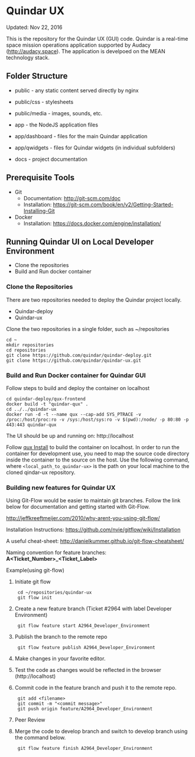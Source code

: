 # Quindar UX
Updated: Nov 22, 2016

This is the repository for the Quindar UX (GUI) code. Quindar is a real-time space mission operations application supported by Audacy (http://audacy.space). The application is develpoed on the MEAN technology stack.



## Folder Structure

* public        - any static content served directly by nginx
 * public/css    - stylesheets
 * public/media  - images, sounds, etc.

* app           - the NodeJS application files
 * app/dashboard     - files for the main Quindar application
 * app/qwidgets      - files for Quindar widgets (in individual subfolders)

* docs          - project documentation


## Prerequisite Tools

* Git
  * Documentation: http://git-scm.com/doc 
  * Installation: https://git-scm.com/book/en/v2/Getting-Started-Installing-Git
* Docker
  * Installation: https://docs.docker.com/engine/installation/
  
## Running Quindar UI on Local Developer Environment  

* Clone the repositories
* Build and Run docker container

### Clone the Repositories
There are two repositories needed to deploy the Quindar project locally. 
* Quindar-deploy
* Quindar-ux

Clone the two repositories in a single folder, such as ~/repositories

    cd ~
    mkdir repositories
    cd repositories
    git clone https://github.com/quindar/quindar-deploy.git
    git clone https://github.com/quindar/quindar-ux.git
    
### Build and Run Docker container for Quindar GUI
Follow steps to build and deploy the container on localhost

    cd quindar-deploy/qux-frontend
    docker build -t "quindar-qux" .
    cd ../../quindar-ux
    docker run -d -t --name qux --cap-add SYS_PTRACE -v /proc:/host/proc:ro -v /sys:/host/sys:ro -v $(pwd):/node/ -p 80:80 -p 443:443 quindar-qux

The UI should be up and running on: http://localhost

Follow [qux Install](https://github.com/quindar/quindar-deploy/blob/master/README.md) to build the container on localhost. In order to run the container for development use, you need to map the source code directory inside the container to the source on the host. Use the following command, where ``<local_path_to_quindar-ux>`` is the path on your local machine to the cloned qindar-ux repository.


### Building new features for Quindar UX
Using Git-Flow would be easier to maintain git branches. Follow the link below for documentation and getting started with Git-Flow.

http://jeffkreeftmeijer.com/2010/why-arent-you-using-git-flow/

Installation Instructions: https://github.com/nvie/gitflow/wiki/Installation

A useful cheat-sheet: http://danielkummer.github.io/git-flow-cheatsheet/ 

Naming convention for feature branches: 
**A\<Ticket_Number\>_\<Ticket_Label\>**

Example(using git-flow)

1. Initiate git flow
        
        cd ~/repositories/quindar-ux
        git flow init

2. Create a new feature branch (Ticket #2964 with label Developer Environment)

        git flow feature start A2964_Developer_Environment

3. Publish the branch to the remote repo
        
        git flow feature publish A2964_Developer_Environment

4. Make changes in your favorite editor.
5. Test the code as changes would be reflected in the browser (http://localhost)
6. Commit code in the feature branch and push it to the remote repo.
        
        git add <filename>
        git commit -m "<commit message>"
        git push origin feature/A2964_Developer_Environment

7. Peer Review
8. Merge the code to develop branch and switch to develop branch using the command below.

        git flow feature finish A2964_Developer_Environment
 
